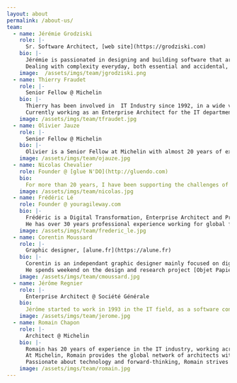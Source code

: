 ```yaml
---
layout: about
permalink: /about-us/
team:
  - name: Jérémie Grodziski
    role: |-
      Sr. Software Architect, [web site](https://grodziski.com)
    bio: |-
      Jérémie is passionated in designing and building software that are simple and useful. He has 20 years of experiences in various industries and companies of different sizes using a wide range of technology.  
      Dealing with complexity everyday, both essential and accidental, he is always looking for simplicity. Jérémie is a strong promoter of Domain-Driven-Design and Behavior-Driven Development approaches, that he considers as very efficient ways of designing software. He likes to study complex problems and provide suitable solutions, taking into account all the constraints (scope, cost/delay, quality). I have a strong technical expertise that I combine with a deep work on the domain, in order to provide a lot of value and be able to deal effectively with complexity.  
    image:  /assets/imgs/team/jgrodziski.png
  - name: Thierry Fraudet
    role: |-
      Senior Fellow @ Michelin
    bio: |-
      Thierry has been involved in  IT Industry since 1992, in a wide variety of contexts and companies (from startups to large international companies) which enabled him to develop a significant experience and expertise in information system architecture as well as software engineering, from large-scale distributed information systems to embedded software.
      Currently working as an Enterprise Architect for the IT department at Michelin, his main focus is to develop the long term IT technologies vision, articulate transformation roadmaps and deploy IT capabilities to support business strategy & innovative thinking. Prior to that Thierry was leading the lean&agile transformation. He has been named as Michelin Fellow  for his significant contributions to the transformation of his company. Since 2020, he is a member of the board of directors of the Club Urba-EA, a non-profit professional association that aims to develop enterprise architecture practices in french companies.
    image: /assets/imgs/team/tfraudet.jpg
  - name: Olivier Jauze
    role: |-
      Senior Fellow @ Michelin
    bio: |-
      Olivier is a Senior Fellow at Michelin with almost 20 years of experience in software engineering and architecture. Passionate in finding solutions to users’ problems with technology, Olivier coaches teams in their journey to deliver incredible products and for a couple of years now platforms too. Involved in many initiatives around Michelin core business, he is also working in the service & solution and consumer experience areas. Recognized as a disrupter, he’s continuously pushing organizations to adopt new business models and new ways of working. Recently he worked on an open source project to help software architect dealing with the continuous nature of today’s software delivery.
    image: /assets/imgs/team/ojauze.jpg
  - name: Nicolas Chevalier
    role: Founder @ [glue N'DO](http://gluendo.com)
    bio:
      For more than 20 years, I have been supporting the challenges of digital transformation. My different experiences (digital strategic plan, deployment of "empowering" organizational models, management of enterprise architecture department, animation of inter-company workgroup at club URBA-EA , participation in associations on the management of the 21st century MOM 21) and my observations led me to found glue N'DO. At glue N'DO, we are convinced that an integral approach combining the development of the consciousness of people and organizations, deployment of collaborative models with special attention to the new fundamentals of the digital world ( end-user centricity, business and digital cycles, continuous architecture, data prime, open innovation) is key for sustainable growth. After being part of the construction and implementation of Continuous Architecture operating model and Toolbox within Michelin, consolidating the model, enriching the toolbox in an open approach of sharing and co-construction is a strong motivation.
    image: /assets/imgs/team/nicolas.jpg
  - name: Frédéric Lé
    role: Founder @ youragileway.com
    bio: |-
      Frédéric is a Digital Transformation, Enterprise Architect and Process Management thought leader and practitioner. As an industry advisor, he has led the development of the [Open Agile Architecture<sup>TM</sup>](https://www.opengroup.org/agilearchitecture) Standard and has contributed to the development of the [Digital Practitioner Body of Knowledge<sup>TM</sup>](https://www.opengroup.org/dpbok).
      He has over 30 years professional experience working for global firms in Europe and North America as a Management Consultant and Architecture Leader. He is currently serving as administrator of "France Processus" which is the French chapter of the [Association of Business Process Management Professionals](https://www.abpmp.org/).
    image: /assets/imgs/team/frederic_le.jpg
  - name: Corentin Moussard
    role: |-
      Graphic designer, [alune.fr](https://alune.fr)
    bio: |-
      Corentin is an independant graphic designer mainly focused on digital product design, from user experience and interface design to front-end developpement. Inversted in understanding the domain in order to represent it accurately. Aiming at building the most usable and understandable product for the end user.  
      He spends weekend on the design and research project [Objet Papier](https://www.instagram.com/objet_papier/), creating a dialogue between software and printed objects.  
    image: /assets/imgs/team/cmoussard.jpg
  - name: Jérôme Regnier
    role: |-
      Enterprise Architect @ Société Générale
    bio:
      Jérôme started to work in 1993 in the IT field, as a software consultant. Then he moved to project manager role to end up as a Service Director of a software firm. Before becoming an Enterprise Architect for the french Department of Health, he became the Chief Technology Office of a corporate finance company. Today, he is still an Enterprise Architect for a french major bank. Living in Paris, Jérôme graduated as Engineer from the ENSIIE/CNAM school.
    image: /assets/imgs/team/jerome.jpg
  - name: Romain Chapon
    role: |-
      Architect @ Michelin
    bio: |-
      Romain has 20 years of experience in the IT industry, working across organizations of all sizes in sectors like healthcare, insurance, digital trust, and agri-food. His roles have covered a broad spectrum of technological competencies, from solution design to IT system management. Additionally, Romain has been instrumental in supporting agile transformations, helping teams embrace new methodologies for greater efficiency and collaboration.
      At Michelin, Romain provides the global network of architects with the practices, tools, and methods they need for their work, alongside training, guidance, and consultancy support. He is dedicated to enhancing their autonomy and professionalism through coaching, continuous support, and workshop facilitation.  
      Passionate about technology and forward-thinking, Romain strives to offer architects a human and unconventional perspective on their role. Drawing from his professional and personal experiences, including his background as a high-level football referee requiring decisiveness and adaptability, he helps architects navigate uncertainty, balance structure with flexibility, and embrace future challenges.
    image: /assets/imgs/team/romain.jpg
---
```

